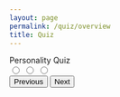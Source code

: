 ```yaml
---
layout: page
permalink: /quiz/overview
title: Quiz
---
```

<head>
    <title>Personality Quiz</title>
    <link href="https://fonts.googleapis.com/css?family=Roboto" rel="stylesheet">
</head>

<body>
    <div class="quiz-container">
        <div class="title">Personality Quiz</div>
        <div id="question" class="question"></div>
        <label class="option">
            <input type="radio" name="option" value="1" />
            <span class="option1"></span>
        </label>
        <label class="option">
            <input type="radio" name="option" value="2" />
            <span class="option2"></span>
        </label>
        <label class="option">
            <input type="radio" name="option" value="3" />
            <span class="option3"></span>
        </label>
        <!-- Buttons -->
        <div class="controls">
            <button class="previous">Previous</button>
            <button class="next">Next</button>
        </div>
    </div>
    <div class="result">
    </div>
</body>

<script>
    const questions = [
  {
    "question": "Age range?",
    "answer1": "under 18",
    "answer1Total": "1",
    "answer2": "18 - 30",
    "answer2Total": "2",
    "answer3": "over 30",
    "answer3Total": "3"
  },
  {
    "question": "I am very imaginative.",
    "answer1": "Agree",
    "answer1Total": "1",
    "answer2": "Neutral",
    "answer2Total": "2",
    "answer3": "Disagree",
    "answer3Total": "3"
  },
  {
    "question":
      "Select in which order you would value these \"Money, Love & Career",
    "answer1": "Love, Career, Money",
    "answer1Total": "1",
    "answer2": "Money, Career, Love",
    "answer2Total": "3",
    "answer3": "Career, Love, Money",
    "answer3Total": "2"
  },
  {
    "question": "Best Sentence to describe you?",
    "answer1": "You feel superior to other people.",
    "answer1Total": "3",
    "answer2": "You consider yourself more practical than creative.",
    "answer2Total": "2",
    "answer3":
      "Winning a debate matters less to you than making sure no one gets upset.",
    "answer3Total": "1"
  },
  {
    "question": "Which best describes your relationship with food",
    "answer1": "You tend to over-eat when you have company.",
    "answer1Total": "1",
    "answer2": "You tend to eat snacks secretly.",
    "answer2Total": "2",
    "answer3": "You prepare food and don\’t even look at the recipe.",
    "answer3Total": "3"
  },
  {
    "question":
      "You make plans with a friend and they cancel on you, what do you do?",
    "answer1":
      "Say \"whatever\" and plan a night that'll be GREAT so they don't cancel again.",
    "answer1Total": "3",
    "answer2": "Feel hurt because you were looking forward to tonight.",
    "answer2Total": "2",
    "answer3": "No problem, you kinda wanted to stay home anyway.",
    "answer3Total": "1"
  },
  {
    "question": "Which of the following colors do you like most?",
    "answer1": "Black",
    "answer1Total": "1",
    "answer2": "Yellow or light blue",
    "answer2Total": "2",
    "answer3": "Red or orange",
    "answer3Total": "3"
  }
]


let currentQuestion = 0;
let score = [];
let selectedAnswersData = [];
const totalQuestions =questions.length;

const container = document.querySelector('.quiz-container');
const questionEl = document.querySelector('.question');
const option1 = document.querySelector('.option1');
const option2 = document.querySelector('.option2');
const option3 = document.querySelector('.option3');
const nextButton = document.querySelector('.next');
const previousButton = document.querySelector('.previous');
const restartButton = document.querySelector('.restart');
const result = document.querySelector('.result');

//Function to generate question 
function generateQuestions (index) {
    //Select each question by passing it a particular index
    const question = questions[index];
    const option1Total = questions[index].answer1Total;
    const option2Total = questions[index].answer2Total;
    const option3Total = questions[index].answer3Total;
    //Populate html elements 
    questionEl.innerHTML = `${index + 1}. ${question.question}`
    option1.setAttribute('data-total', `${option1Total}`);
    option2.setAttribute('data-total', `${option2Total}`);
    option3.setAttribute('data-total', `${option3Total}`);
    option1.innerHTML = `${question.answer1}`
    option2.innerHTML = `${question.answer2}`
    option3.innerHTML = `${question.answer3}`
}


function loadNextQuestion () {
    const selectedOption = document.querySelector('input[type="radio"]:checked');
    //Check if there is a radio input checked
    if(!selectedOption) {
        alert('Please select your answer!');
        return;
    }
    //Get value of selected radio
    const answerScore = Number(selectedOption.nextElementSibling.getAttribute('data-total'));

    ////Add the answer score to the score array
    score.push(answerScore);

    selectedAnswersData.push()
    

    const totalScore = score.reduce((total, currentNum) => total + currentNum);

    currentQuestion++;

        //once finished clear checked
        selectedOption.checked = false;
    //If quiz is on the final question
    if(currentQuestion == totalQuestions - 1) {
        nextButton.textContent = 'Finish';
    }

    if($(totalScore) => 1 && <= 3) {
      yourGenre = "Pop";
      yourArtists = "You may be more prone than the average person of getting emotional. You may enjoy artists like Frank Ocean, the Weeknd, and Car Seat Headrest."
    if($(totalScore) => 4 && <= 6) {
      yourGenre = "Pop";
      yourArtists = "You're cheerful and a happy spirit to be around. You may enjoy artists like Taylor Swift, Katy Perry, and Panic at the Disco."
    if($(totalScore) => 7 && <= 9) {
      yourGenre = "Pop/R&B";
      yourArtists = "You're extremely calm and make sure that things are in your control first. You may enjoy artists like Clairo, Jhene Aiko, and Jorja Smith."
    }
    if($(totalScore) => 10 && <= 12) {
      yourGenre = "Alternative";
      yourArtists = "You make timely decisions and know how to manage your decisions based on your circumstances. You may like artists like Thundercat, FKA twigs, and Childish Gambino."
    }
    if($(totalScore) => 13 && <= 15) {
      yourGenre = "Alternative";
      yourArtists = "You're cool-headed and old people might refer to you as a good soul. You may like artists like Gorillaz, Tame Impala, and Bon Iver."
      yourSongs = ""
    }
    if($(totalScore) => 14 && <= 16) {
      yourGenre = "Rap/Hip-Hop";
      yourArtists = "You may have a tendency to be impulsive, but you're also intelligent. You may like artists like Kendrick Lamar, Joey Bada$$, and J. Cole"
      yourSongs = ""
    }
    if($(totalScore) => 17 && <= 19) {
      yourGenre = "Rap/Hip-Hop";
      yourArtists = "You're quick to act and make decisions when you know you need to. You may like artists like Travis Scott, Future, and Young Thug"
      yourSongs = ""
    }
    if($(totalScore) => 20 && <= 21) {
      yourGenre = "Rap/Hip-Hop"
      yourArtists = "You have likely been referred to as aggressive before (Don't worry, it's not necessarily a bad thing). Some artists you might like are Ski Mask the Slump God, Dababy, and Westside Gunn.
      yourSongs = ""
    }
  
    if(currentQuestion == totalQuestions) {
        container.style.display = 'none';
        result.innerHTML =
         `<h1 class="final-score">Your genre: ${yourGenre}</h1>
         <div class="summary">${yourArtists}</div>
            <h1>Summary</h1>
        <button class="restart">Restart Quiz</button>
         `;
        return;
    }
<table>
    <thead>
    <tr>
      <th>Likes</th>
      <th>Dislikes</th>
    </tr>
    </thead>
    <tbody id="result">
    </tbody>
  </table>
    // prepare HTML defined "result" container for new output
    const resultContainer = document.getElementById("result");
  
    // keys for joke reactions
    const LIKE = "like";
    const DISLIKE = "dislike";
  
    // prepare fetch urls;
    const url = "https://peacekeeper6.github.io/RAYJ-final/quiz/";
    // const url = "http://localhost:8080/api/songs/";
    // const get_url = url +"/";
    const like_url = url + "/like/";  // like reaction
    const dislike_url = url + "/dislike/";  // dislike reaction
  
    // prepare fetch GET options
    const options = {
      method: 'GET', // *GET, POST, PUT, DELETE, etc.
      mode: 'cors', // no-cors, *cors, same-origin
      cache: 'default', // *default, no-cache, reload, force-cache, only-if-cached
      credentials: 'same-origin', // include, same-origin, omit
      headers: {
        'Content-Type': 'application/json'
        // 'Content-Type': 'application/x-www-form-urlencoded',
      },
    };
    // prepare fetch PUT options, clones with JS Spread Operator (...)
    const put_options = {...options, method: 'PUT'}; // clones and replaces method
  
    // fetch the API
    fetch(get_url, options)
      // response is a RESTful "promise" on any successful fetch
      .then(response => {
        // check for response errors
        if (response.status !== 200) {
            error('GET API response failure: ' + response.status);
            return;
        }
        // valid response will have JSON data
        response.json().then(data => {
            console.log(data);
            for (const row of data) {
              // make "tr element" for each "row of data"
              const tr = document.createElement("tr");
              
              // td for joke cell
              const song = document.createElement("td");
                song.innerHTML = row.id + ". " + row.song;  // add fetched data to innerHTML
  
              // td for like cell with onclick actions
              const like = document.createElement("td");
                const like_but = document.createElement('button');
                like_but.id = LIKE+row.id   // establishes a LIKE JS id for cell
                like_but.innerHTML = row.likes;  // add fetched "like count" to innerHTML
                like_but.onclick = function () {
                  // onclick function call with "like parameters"
                  reaction(LIKE, like_url+row.id, like_but.id);  
                };
                like.appendChild(like_but);  // add "like button" to like cell
  
              // td for dislike cell with onclick actions
              const dislike = document.createElement("td");
                const dislike_but = document.createElement('button');
                dislike_but.id = DISLIKE+row.id  // establishes a DISLIKE JS id for cell
                dislike_but.innerHTML = row.dislikes;  // add fetched "dislike count" to innerHTML
                dislike_but.onclick = function () {
                  // onclick function call with "jeer parameters"
                  reaction(DISLIKE, dislike_url+row.id, dislike_but.id);  
                };
                dislike.appendChild(dislike_but);  // add "boohoo button" to boohoo cell
               
              // this builds ALL td's (cells) into tr (row) element
              tr.appendChild(song);
              tr.appendChild(like);
              tr.appendChild(dislike);
  
              // this adds all the tr (row) work above to the HTML "result" container
              resultContainer.appendChild(tr);
            }
        })
    })
    // catch fetch errors (ie Nginx ACCESS to server blocked)
    .catch(err => {
      error(err + " " + get_url);
    });
  
    // Reaction function to likes or jeers user actions
    function reaction(type, put_url, elemID) {
  
      // fetch the API
      fetch(put_url, put_options)
      // response is a RESTful "promise" on any successful fetch
      .then(response => {
        // check for response errors
        if (response.status !== 200) {
            error("PUT API response failure: " + response.status)
            return;  // api failure
        }
        // valid response will have JSON data
        response.json().then(data => {
            console.log(data);
            // Likes or Jeers updated/incremented
            if (type === LIKE) // like data element
              document.getElementById(elemID).innerHTML = data.likes;  // fetched like data assigned to like Document Object Model (DOM)
            else if (type === DISLIKE) // jeer data element
              document.getElementById(elemID).innerHTML = data.dislikes;  // fetched dislike data assigned to dislike Document Object Model (DOM)
            else
              error("unknown type: " + type);  // should never occur
        })
      })
      // catch fetch errors (ie Nginx ACCESS to server blocked)
      .catch(err => {
        error(err + " " + put_url);
      });
      
    }
  
    // Something went wrong with actions or responses
    function error(err) {
      // log as Error in console
      console.error(err);
      // append error to resultContainer
      const tr = document.createElement("tr");
      const td = document.createElement("td");
      td.innerHTML = err;
      tr.appendChild(td);
      resultContainer.appendChild(tr);
    }
  
    generateQuestions(currentQuestion);
}

//Function to load previous question
function loadPreviousQuestion() {
    //Decrement quentions index
    currentQuestion--;
    //remove last array value;
    score.pop();
    //Generate the question
    generateQuestions(currentQuestion);
}

//Fuction to reset and restart the quiz;
function restartQuiz(e) {
    if(e.target.matches('button')) {
    //reset array index and score
    currentQuestion = 0;
    score = [];
    //Reload quiz to the start
    location.reload();
    }

}


generateQuestions(currentQuestion);
nextButton.addEventListener('click', loadNextQuestion);
previousButton.addEventListener('click',loadPreviousQuestion);
result.addEventListener('click',restartQuiz);
</script>
